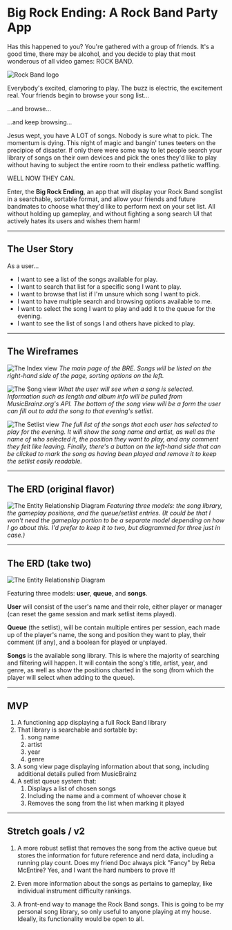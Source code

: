 # Big Rock Ending: A Rock Band Party App

Has this happened to you? You're gathered with a group of friends. It's a good time, there may be alcohol, and you decide to play that most wonderous of all video games: ROCK BAND.

![Rock Band logo](images/rb-logo.png)

Everybody's excited, clamoring to play. The buzz is electric, the excitement real. Your friends begin to browse your song list...

...and browse...

...and keep browsing...

Jesus wept, you have A LOT of songs. Nobody is sure what to pick. The momentum is dying. This night of magic and bangin' tunes teeters on the precipice of disaster. If only there were some way to let people search your library of songs on their own devices and pick the ones they'd like to play without having to subject the entire room to their endless pathetic waffling.

WELL NOW THEY CAN.

Enter, the **Big Rock Ending**, an app that will display your Rock Band songlist in a searchable, sortable format, and allow your friends and future bandmates to choose what they'd like to perform next on your set list. All without holding up gameplay, and without fighting a song search UI that actively hates its users and wishes them harm!

---

## The User Story
As a user...
- I want to see a list of the songs available for play.
- I want to search that list for a specific song I want to play.
- I want to browse that list if I'm unsure which song I want to pick.
- I want to have multiple search and browsing options available to me.
- I want to select the song I want to play and add it to the queue for the evening.
- I want to see the list of songs I and others have picked to play.

---

## The Wireframes

![The Index view](images/wireframe1.jpg)
*The main page of the BRE. Songs will be listed on the right-hand side of the page, sorting options on the left.*

![The Song view](images/wireframe2.jpg)
*What the user will see when a song is selected. Information such as length and album info will be pulled from MusicBrainz.org's API. The bottom of the song view will be a form the user can fill out to add the song to that evening's setlist.*

![The Setlist view](images/wireframe3.jpg)
*The full list of the songs that each user has selected to play for the evening. It will show the song name and artist, as well as the name of who selected it, the position they want to play, and any comment they felt like leaving. Finally, there's a button on the left-hand side that can be clicked to mark the song as having been played and remove it to keep the setlist easily readable.*

---

## The ERD (original flavor)

![The Entity Relationship Diagram](images/erd.jpg)
*Featuring three models: the song library, the gameplay positions, and the queue/setlist entries. (It could be that I won't need the gameplay portion to be a separate model depending on how I go about this. I'd prefer to keep it to two, but diagrammed for three just in case.)*

---

## The ERD (take two)

![The Entity Relationship Diagram](images/erd2.jpg)

Featuring three models: **user**, **queue**, and **songs**.

**User** will consist of the user's name and their role, either player or manager (can reset the game session and mark setlist items played).

**Queue** (the setlist), will be contain multiple entires per session, each made up of the player's name, the song and position they want to play, their comment (if any), and a boolean for played or unplayed.

**Songs** is the available song library. This is where the majority of searching and filtering will happen. It will contain the song's title, artist, year, and genre, as well as show the positions charted in the song (from which the player will select when adding to the queue).

---

## MVP

1. A functioning app displaying a full Rock Band library
2. That library is searchable and sortable by:
   1.  song name
   2.  artist
   3.  year
   4.  genre
3. A song view page displaying information about that song, including additional details pulled from MusicBrainz
4. A setlist queue system that:
   1. Displays a list of chosen songs
   2. Including the name and a comment of whoever chose it
   3. Removes the song from the list when marking it played

---

## Stretch goals / v2

1. A more robust setlist that removes the song from the active queue but stores the information for future reference and nerd data, including a running play count. Does my friend Doc always pick "Fancy" by Reba McEntire? Yes, and I want the hard numbers to prove it!

2. Even more information about the songs as pertains to gameplay, like individual instrument difficulty rankings.

3. A front-end way to manage the Rock Band songs. This is going to be my personal song library, so only useful to anyone playing at my house. Ideally, its functionality would be open to all.

